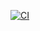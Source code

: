 [![CI](https://github.com/alobaili/EssentialFeed/actions/workflows/CI.yml/badge.svg)](https://github.com/alobaili/EssentialFeed/actions/workflows/CI.yml)
